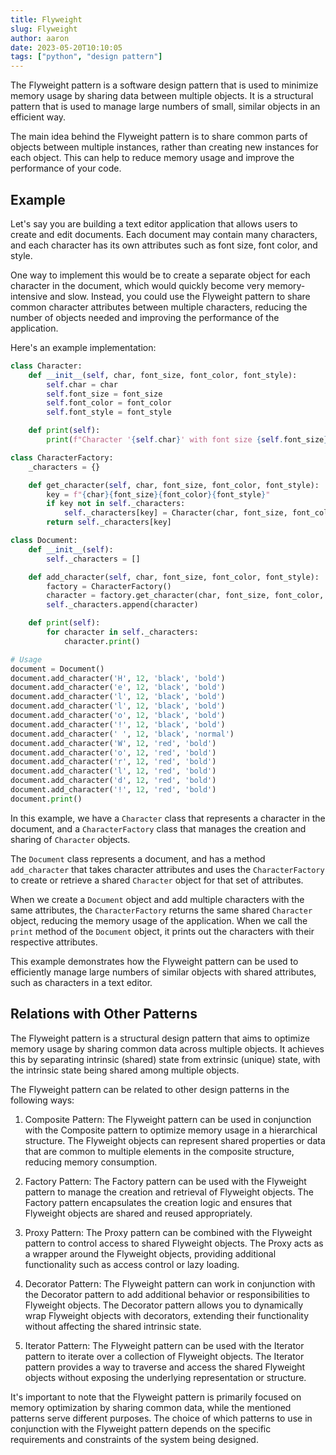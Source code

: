 ```yaml
---
title: Flyweight
slug: Flyweight
author: aaron
date: 2023-05-20T10:10:05
tags: ["python", "design pattern"]
---
```



The Flyweight pattern is a software design pattern that is used to minimize memory usage by sharing data between multiple objects. It is a structural pattern that is used to manage large numbers of small, similar objects in an efficient way.

The main idea behind the Flyweight pattern is to share common parts of objects between multiple instances, rather than creating new instances for each object. This can help to reduce memory usage and improve the performance of your code.

## Example

Let's say you are building a text editor application that allows users to create and edit documents. Each document may contain many characters, and each character has its own attributes such as font size, font color, and style.

One way to implement this would be to create a separate object for each character in the document, which would quickly become very memory-intensive and slow. Instead, you could use the Flyweight pattern to share common character attributes between multiple characters, reducing the number of objects needed and improving the performance of the application.

Here's an example implementation:

```python
class Character:
    def __init__(self, char, font_size, font_color, font_style):
        self.char = char
        self.font_size = font_size
        self.font_color = font_color
        self.font_style = font_style

    def print(self):
        print(f"Character '{self.char}' with font size {self.font_size}, color {self.font_color} and style {self.font_style}")

class CharacterFactory:
    _characters = {}

    def get_character(self, char, font_size, font_color, font_style):
        key = f"{char}{font_size}{font_color}{font_style}"
        if key not in self._characters:
            self._characters[key] = Character(char, font_size, font_color, font_style)
        return self._characters[key]

class Document:
    def __init__(self):
        self._characters = []

    def add_character(self, char, font_size, font_color, font_style):
        factory = CharacterFactory()
        character = factory.get_character(char, font_size, font_color, font_style)
        self._characters.append(character)

    def print(self):
        for character in self._characters:
            character.print()

# Usage
document = Document()
document.add_character('H', 12, 'black', 'bold')
document.add_character('e', 12, 'black', 'bold')
document.add_character('l', 12, 'black', 'bold')
document.add_character('l', 12, 'black', 'bold')
document.add_character('o', 12, 'black', 'bold')
document.add_character('!', 12, 'black', 'bold')
document.add_character(' ', 12, 'black', 'normal')
document.add_character('W', 12, 'red', 'bold')
document.add_character('o', 12, 'red', 'bold')
document.add_character('r', 12, 'red', 'bold')
document.add_character('l', 12, 'red', 'bold')
document.add_character('d', 12, 'red', 'bold')
document.add_character('!', 12, 'red', 'bold')
document.print()
```

In this example, we have a `Character` class that represents a character in the document, and a `CharacterFactory` class that manages the creation and sharing of `Character` objects.

The `Document` class represents a document, and has a method `add_character` that takes character attributes and uses the `CharacterFactory` to create or retrieve a shared `Character` object for that set of attributes.

When we create a `Document` object and add multiple characters with the same attributes, the `CharacterFactory` returns the same shared `Character` object, reducing the memory usage of the application. When we call the `print` method of the `Document` object, it prints out the characters with their respective attributes.

This example demonstrates how the Flyweight pattern can be used to efficiently manage large numbers of similar objects with shared attributes, such as characters in a text editor.

## Relations with Other Patterns

The Flyweight pattern is a structural design pattern that aims to optimize memory usage by sharing common data across multiple objects. It achieves this by separating intrinsic (shared) state from extrinsic (unique) state, with the intrinsic state being shared among multiple objects.

The Flyweight pattern can be related to other design patterns in the following ways:

1. Composite Pattern: The Flyweight pattern can be used in conjunction with the Composite pattern to optimize memory usage in a hierarchical structure. The Flyweight objects can represent shared properties or data that are common to multiple elements in the composite structure, reducing memory consumption.

2. Factory Pattern: The Factory pattern can be used with the Flyweight pattern to manage the creation and retrieval of Flyweight objects. The Factory pattern encapsulates the creation logic and ensures that Flyweight objects are shared and reused appropriately.

3. Proxy Pattern: The Proxy pattern can be combined with the Flyweight pattern to control access to shared Flyweight objects. The Proxy acts as a wrapper around the Flyweight objects, providing additional functionality such as access control or lazy loading.

4. Decorator Pattern: The Flyweight pattern can work in conjunction with the Decorator pattern to add additional behavior or responsibilities to Flyweight objects. The Decorator pattern allows you to dynamically wrap Flyweight objects with decorators, extending their functionality without affecting the shared intrinsic state.

5. Iterator Pattern: The Flyweight pattern can be used with the Iterator pattern to iterate over a collection of Flyweight objects. The Iterator pattern provides a way to traverse and access the shared Flyweight objects without exposing the underlying representation or structure.

It's important to note that the Flyweight pattern is primarily focused on memory optimization by sharing common data, while the mentioned patterns serve different purposes. The choice of which patterns to use in conjunction with the Flyweight pattern depends on the specific requirements and constraints of the system being designed.